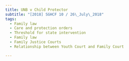 ```yaml
---
title: UNB v Child Protector 
subtitle: "[2018] SGHCF 10 / 26\_July\_2018"
tags:
  - Family law
  - Care and protection orders
  - Threshold for state intervention
  - Family law
  - Family Justice Courts
  - Relationship between Youth Court and Family Court

---
```


